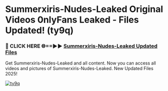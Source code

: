 # Summerxiris-Nudes-Leaked Original Videos 0nlyFans Leaked - Files Updated! (ty9q)

<h3>🔴 CLICK HERE 🌐==►► <a href="https://tinyurl.com/5h6xmrr3" rel="nofollow">Summerxiris-Nudes-Leaked Updated Files</a></h3>

Get Summerxiris-Nudes-Leaked and all content. Now you can access all videos and pictures of Summerxiris-Nudes-Leaked. New Updated Files 2025!

[![ty9q](https://i.imgur.com/KVD873Z.gif)](https://tinyurl.com/5h6xmrr3)
